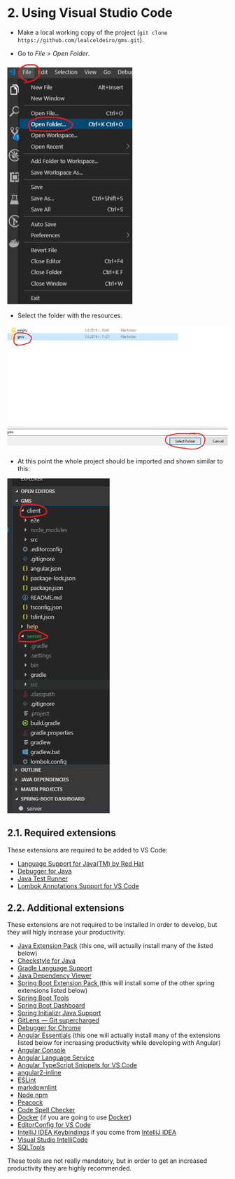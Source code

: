 # 2. Using Visual Studio Code

* Make a local working copy of the project (`git clone https://github.com/lealceldeiro/gms.git`).

* Go to _File_ > _Open Folder_.

![Image: Open folder](./images/vs-code-1-open-folder.png)

* Select the folder with the resources.

![Image: Select the folder with the resources](./images/vs-code-2-select-folder.png)

* At this point the whole project should be imported and shown similar to this:

![Image: Project Structure](./images/vs-code-3-imported-project.png)

## 2.1. Required extensions

These extensions are required to be added to VS Code:

* [Language Support for Java(TM) by Red Hat](https://marketplace.visualstudio.com/items?itemName=redhat.java)
* [Debugger for Java](https://marketplace.visualstudio.com/items?itemName=vscjava.vscode-java-debug)
* [Java Test Runner](https://marketplace.visualstudio.com/items?itemName=vscjava.vscode-java-test)
* [Lombok Annotations Support for VS Code](https://marketplace.visualstudio.com/items?itemName=GabrielBB.vscode-lombok)

## 2.2. Additional extensions

These extensions are not required to be installed in order to develop, but they will higly increase your productivity.

* [Java Extension Pack](https://marketplace.visualstudio.com/items?itemName=vscjava.vscode-java-pack) (this one, will actually install many of the listed below)
* [Checkstyle for Java](https://marketplace.visualstudio.com/items?itemName=shengchen.vscode-checkstyle)
* [Gradle Language Support](https://marketplace.visualstudio.com/items?itemName=naco-siren.gradle-language)
* [Java Dependency Viewer](https://marketplace.visualstudio.com/items?itemName=vscjava.vscode-java-dependency)
* [Spring Boot Extension Pack
](https://marketplace.visualstudio.com/items?itemName=Pivotal.vscode-boot-dev-pack) (this will install some of the other spring extensions listed below)
* [Spring Boot Tools](https://marketplace.visualstudio.com/items?itemName=Pivotal.vscode-spring-boot)
* [Spring Boot Dashboard](https://marketplace.visualstudio.com/items?itemName=vscjava.vscode-spring-boot-dashboard)
* [Spring Initializr Java Support](https://marketplace.visualstudio.com/items?itemName=vscjava.vscode-spring-initializr)
* [GitLens — Git supercharged](https://marketplace.visualstudio.com/items?itemName=eamodio.gitlens)
* [Debugger for Chrome](https://marketplace.visualstudio.com/items?itemName=msjsdiag.debugger-for-chrome)
* [Angular Essentials](https://marketplace.visualstudio.com/items?itemName=johnpapa.angular-essentials) (this one will actually install many of the extensions listed below for increasing productivity while developing with Angular)
* [Angular Console](https://marketplace.visualstudio.com/items?itemName=nrwl.angular-console)
* [Angular Language Service](https://marketplace.visualstudio.com/items?itemName=Angular.ng-template)
* [Angular TypeScript Snippets for VS Code](https://marketplace.visualstudio.com/items?itemName=johnpapa.Angular2)
* [angular2-inline](https://marketplace.visualstudio.com/items?itemName=natewallace.angular2-inline)
* [ESLint](https://marketplace.visualstudio.com/items?itemName=dbaeumer.vscode-eslint)
* [markdownlint](https://marketplace.visualstudio.com/items?itemName=DavidAnson.vscode-markdownlint)
* [Node npm](https://marketplace.visualstudio.com/items?itemName=eg2.vscode-npm-script)
* [Peacock](https://marketplace.visualstudio.com/items?itemName=johnpapa.vscode-peacock)
* [Code Spell Checker](https://marketplace.visualstudio.com/items?itemName=streetsidesoftware.code-spell-checker)
* [Docker](https://marketplace.visualstudio.com/items?itemName=PeterJausovec.vscode-docker) (if you are going to use [Docker](https://www.docker.com/))
* [EditorConfig for VS Code](https://marketplace.visualstudio.com/items?itemName=EditorConfig.EditorConfig)
* [IntelliJ IDEA Keybindings](https://marketplace.visualstudio.com/items?itemName=k--kato.intellij-idea-keybindings) if you come from [IntelliJ IDEA](https://www.jetbrains.com/idea/)
* [Visual Studio IntelliCode](https://marketplace.visualstudio.com/items?itemName=VisualStudioExptTeam.vscodeintellicode)
* [SQLTools](https://marketplace.visualstudio.com/items?itemName=mtxr.sqltools)

These tools are not really mandatory, but in order to get an increased productivity they are highly recommended.
